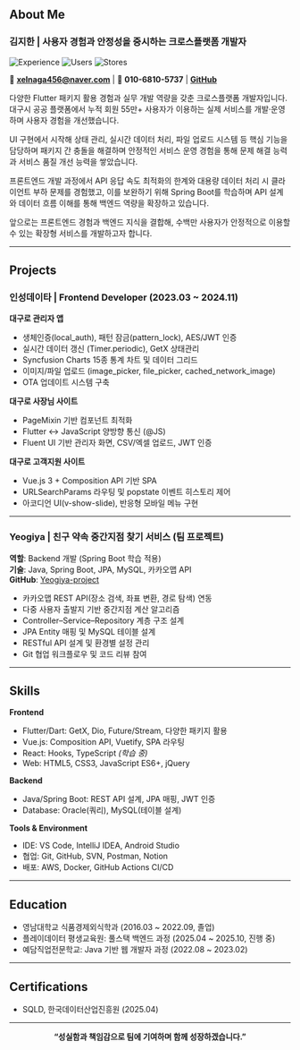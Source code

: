 ## About Me
### 김지한 | **사용자 경험과 안정성을 중시하는 크로스플랫폼 개발자**
<div>

![Experience](https://img.shields.io/badge/Experience-1년%208개월-blue)
![Users](https://img.shields.io/badge/서비스%20사용자-55만%2B-green)
![Stores](https://img.shields.io/badge/가맹점-2만%2B-orange)

📧 **xelnaga456@naver.com** | 📱 **010-6810-5737** | [**GitHub**](https://github.com/IsKJH)

</div>

다양한 Flutter 패키지 활용 경험과 실무 개발 역량을 갖춘 크로스플랫폼 개발자입니다.  
대구시 공공 플랫폼에서 누적 회원 55만+ 사용자가 이용하는 실제 서비스를 개발·운영하며 사용자 경험을 개선했습니다.  

UI 구현에서 시작해 상태 관리, 실시간 데이터 처리, 파일 업로드 시스템 등 핵심 기능을 담당하며 패키지 간 충돌을 해결하며 안정적인 서비스 운영 경험을 통해 문제 해결 능력과 서비스 품질 개선 능력을 쌓았습니다.  

프론트엔드 개발 과정에서 API 응답 속도 최적화의 한계와 대용량 데이터 처리 시 클라이언트 부하 문제를 경험했고, 이를 보완하기 위해 Spring Boot를 학습하며 API 설계와 데이터 흐름 이해를 통해 백엔드 역량을 확장하고 있습니다.  

앞으로는 프론트엔드 경험과 백엔드 지식을 결합해, 수백만 사용자가 안정적으로 이용할 수 있는 확장형 서비스를 개발하고자 합니다.

---

## Projects

### 인성데이타 | **Frontend Developer** (2023.03 ~ 2024.11)

**대구로 관리자 앱**  
- 생체인증(local_auth), 패턴 잠금(pattern_lock), AES/JWT 인증  
- 실시간 데이터 갱신 (Timer.periodic), GetX 상태관리  
- Syncfusion Charts 15종 통계 차트 및 데이터 그리드  
- 이미지/파일 업로드 (image_picker, file_picker, cached_network_image)  
- OTA 업데이트 시스템 구축  

**대구로 사장님 사이트**  
- PageMixin 기반 컴포넌트 최적화  
- Flutter ↔ JavaScript 양방향 통신 (@JS)  
- Fluent UI 기반 관리자 화면, CSV/엑셀 업로드, JWT 인증  

**대구로 고객지원 사이트**  
- Vue.js 3 + Composition API 기반 SPA  
- URLSearchParams 라우팅 및 popstate 이벤트 히스토리 제어  
- 아코디언 UI(v-show-slide), 반응형 모바일 메뉴 구현  

---

### Yeogiya | 친구 약속 중간지점 찾기 서비스 (팀 프로젝트)
**역할**: Backend 개발 (Spring Boot 학습 적용)  
**기술**: Java, Spring Boot, JPA, MySQL, 카카오맵 API  
**GitHub**: [Yeogiya-project](https://github.com/Yeogiya-project)  

- 카카오맵 REST API(장소 검색, 좌표 변환, 경로 탐색) 연동  
- 다중 사용자 출발지 기반 중간지점 계산 알고리즘  
- Controller–Service–Repository 계층 구조 설계  
- JPA Entity 매핑 및 MySQL 테이블 설계  
- RESTful API 설계 및 환경별 설정 관리  
- Git 협업 워크플로우 및 코드 리뷰 참여  

---

## Skills

**Frontend**  
- Flutter/Dart: GetX, Dio, Future/Stream, 다양한 패키지 활용  
- Vue.js: Composition API, Vuetify, SPA 라우팅  
- React: Hooks, TypeScript *(학습 중)*  
- Web: HTML5, CSS3, JavaScript ES6+, jQuery  

**Backend**  
- Java/Spring Boot: REST API 설계, JPA 매핑, JWT 인증  
- Database: Oracle(쿼리), MySQL(테이블 설계)  

**Tools & Environment**  
- IDE: VS Code, IntelliJ IDEA, Android Studio  
- 협업: Git, GitHub, SVN, Postman, Notion  
- 배포: AWS, Docker, GitHub Actions CI/CD  

---

## Education
- 영남대학교 식품경제외식학과 (2016.03 ~ 2022.09, 졸업)  
- 플레이데이터 평생교육원: 풀스택 백엔드 과정 (2025.04 ~ 2025.10, 진행 중)  
- 예담직업전문학교: Java 기반 웹 개발자 과정 (2022.08 ~ 2023.02)  

---

## Certifications
- SQLD, 한국데이터산업진흥원 (2025.04)  

---

<div align="center">

**“성실함과 책임감으로 팀에 기여하며 함께 성장하겠습니다.”**  

</div>
